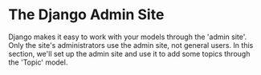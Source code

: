 # The Django Admin Site

Django makes it easy to work with your models through the 'admin site'. Only the site's administrators use the admin site, not general users. In this section, we'll set up the admin site and use it to add some topics through the 'Topic' model.